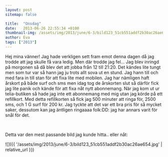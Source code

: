 ```yaml
---
layout: post
sitemap: false

title:  "Onsdag"
date:   2013-06-26 22:55:34 +0100
thumbnail-img: /assets/img/2013/june/6-3/bild123_51cb551addf2b30ac26ae654.jpg
author: Eva
tags: ["2013"]
---
```


Hej mina vänner! Jag hade verkligen sett fram emot denna dagen då jag trodde att jag skulle få vara ledig. Men där trodde jag fel... Jag blev inringd på morgonen så då blev det att jobba från 12 till 21:20. Det kändes lite tungt men som tur var så hann jag ju trots allt sova ut en stund. Jag hann till och med fara in till stan för att fixa lite med mobilen. Jag har nämligen haft årskort på både surf och sms men idag tog de årskorten slut så därför fick jag lite panik och kände för att fixa nåt nytt abonnemang. När jag kom ut ur telia-butiken så hade jag inte ett abonnemang med mig utan jag körde på ett refillkort. Med detta refillkorten så fick jag 500 minuter att ringa för, 2500 sms, och 1 G surf för 200 kr. Jag tyckte att det var ett bra pris för så mycket saker, dessutom kan jag äntligen ringaaaa folk:DD: jag har annars varit för snål för det. 




 




Detta var den mest passande bild jag kunde hitta.. eller nåt:

![]({{ '/assets/img/2013/june/6-3/bild123_51cb551addf2b30ac26ae654.jpg'  | relative_url }})

